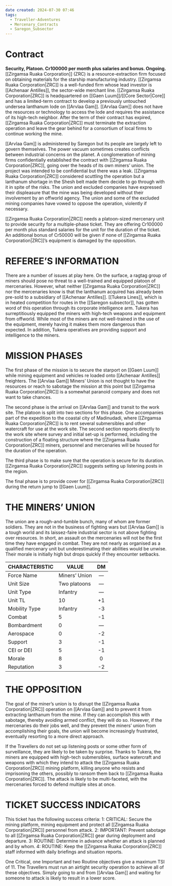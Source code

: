 ```yaml
---
date created: 2024-07-30 07:46
tags:
  - Traveller-Adventures
  - Mercenary_Contracts
  - Saregon_Subsector
---
```

# Contract

**Security, Platoon. Cr100000 per month plus salaries and bonus. Ongoing.**
[[Zirgamsa Ruaka Corporation]] (ZRC) is a resource-extraction firm focused on obtaining materials for the starship manufacturing industry. [[Zirgamsa Ruaka Corporation|ZRC]] is a well-funded firm whose lead investor is [[Achenaar Antilles]], the sector-wide merchant line. [[Zirgamsa Ruaka Corporation|ZRC]] is headquartered on [[Gaen Luum]]/[[Core Sector|Core]] and has a limited-term contract to develop a previously untouched undersea lanthanum lode on [[Arvlaa Gam]]. [[Arvlaa Gam]] does not have the resources or technology to access the lode and requires the assistance of its high-tech neighbor. After the term of their contract has expired, [[Zirgamsa Ruaka Corporation|ZRC]] must terminate the extraction operation and leave the gear behind for a consortium of local firms to continue working the mine.

[[Arvlaa Gam]] is administered by Saregon but its people are largely left to govern themselves. The power vacuum sometimes creates conflicts between industrial concerns on the planet. A conglomeration of mining firms confidentially established the contract with [[Zirgamsa Ruaka Corporation|ZRC]], going over the heads of its own miners’ union. The project was intended to be confidential but there was a leak. [[Zirgamsa Ruaka Corporation|ZRC]] considered scuttling the operation but a lanthanum shortage in the Shesh belt made them decide to go through with it in spite of the risks. The union and excluded companies have expressed their displeasure that the mine was being developed without their involvement by an offworld agency. The union and some of the excluded mining companies have vowed to oppose the operation, violently if necessary.

[[Zirgamsa Ruaka Corporation|ZRC]] needs a platoon-sized mercenary unit to provide security for a multiple-phase ticket. They are offering Cr100000 per month plus standard salaries for the unit for the duration of the ticket. An additional bonus of Cr50000 will be given if none of [[Zirgamsa Ruaka Corporation|ZRC]]’s equipment is damaged by the opposition.

# REFEREE’S INFORMATION

There are a number of issues at play here. On the surface, a ragtag group of miners should pose no threat to a well-trained and equipped platoon of mercenaries. However, what neither [[Zirgamsa Ruaka Corporation|ZRC]] nor the mercenaries know is that the lanthanum acquired has already been pre-sold to a subsidiary of [[Achenaar Antilles]]. [[Tukera Lines]], which is in heated competition for routes in the [[Saregon subsector]], has gotten word of this operation through its corporate intelligence arm. Tukera has surreptitiously equipped the miners with high-tech weapons and equipment from offworld. While most of the miners are not well-trained in the use of the equipment, merely having it makes them more dangerous than expected. In addition, Tukera operatives are providing support and intelligence to the miners.

# MISSION PHASES

The first phase of the mission is to secure the starport on [[Gaen Luum]] while mining equipment and vehicles re loaded onto [[Achenaar Antilles]] freighters. The [[Arvlaa Gam]] Miners’ Union is not thought to have the resources or reach to sabotage the mission at this point but [[Zirgamsa Ruaka Corporation|ZRC]] is a somewhat paranoid company and does not want to take chances.

The second phase is the arrival on [[Arvlaa Gam]] and transit to the work site. The platoon is split into two sections for this phase. One accompanies part of the expedition to the coastal city of Madinudadi, where [[Zirgamsa Ruaka Corporation|ZRC]] is to rent several submersibles and other watercraft for use at the work site. The second section reports directly to the work site where survey and initial set-up is performed, including the construction of a floating structure where the [[Zirgamsa Ruaka Corporation|ZRC]] miners, personnel and mercenaries will be housed for the duration of the operation.

The third phase is to make sure that the operation is secure for its duration. [[Zirgamsa Ruaka Corporation|ZRC]] suggests setting up listening posts in the region.

The final phase is to provide cover for [[Zirgamsa Ruaka Corporation|ZRC]] during the return jump to [[Gaen Luum]].

# THE MINERS’ UNION

The union are a rough-and-tumble bunch, many of whom are former soldiers. They are not in the business of fighting wars but [[Arvlaa Gam]] is a tough world and its laissez-faire industrial sector is not above fighting over resources. In short, an assault on the mercenaries will not be the first time they have engaged in combat. They are not nearly as organised as a qualified mercenary unit but underestimating their abilities would be unwise. Their morale is initially high but drops quickly if they encounter setbacks.

| CHARACTERISTIC | VALUE         |  DM |
| -------------- | ------------- | :-: |
| Force Name     | Miners’ Union |  —  |
| Unit Size      | Two platoons  |  —  |
| Unit Type      | Infantry      |  —  |
| Unit TL        | 10            |  +1 |
| Mobility Type  | Infantry      |  -3 |
| Combat         | 5             |  -1 |
| Bombardment    | 0             |  —  |
| Aerospace      | 0             |  -2 |
| Support        | 3             |  -1 |
| CEI or DEI     | 5             |  -1 |
| Morale         | 8             |  0  |
| Reputation     | 3             |  -2 |

# THE OPPOSITION

The goal of the miner’s union is to disrupt the [[Zirgamsa Ruaka Corporation|ZRC]] operation on [[Arvlaa Gam]] and to prevent it from extracting lanthanum from the mine. If they can accomplish this with sabotage, thereby avoiding armed conflict, they will do so. However, if the mercenaries do their jobs well, and they prevent the miners’ union from accomplishing their goals, the union will become increasingly frustrated, eventually resorting to a more direct approach.

If the Travellers do not set up listening posts or some other form of surveillance, they are likely to be taken by surprise. Thanks to Tukera, the miners are equipped with high-tech submersibles, surface watercraft and weapons with which they intend to attack the [[Zirgamsa Ruaka Corporation|ZRC]] mining platform, killing anyone who resists and imprisoning the others, possibly to ransom them back to [[Zirgamsa Ruaka Corporation|ZRC]]. The attack is likely to be multi-faceted, with the mercenaries forced to defend multiple sites at once.

# TICKET SUCCESS INDICATORS

This ticket has the following success criteria:
1: CRITICAL: Secure the mining platform, mining equipment and protect all [[Zirgamsa Ruaka Corporation|ZRC]] personnel from attack.
2: IMPORTANT: Prevent sabotage to all [[Zirgamsa Ruaka Corporation|ZRC]] gear during deployment and departure.
3: ROUTINE: Determine in advance whether an attack is planned and by whom.
4: ROUTINE: Keep the [[Zirgamsa Ruaka Corporation|ZRC]] staff informed with daily briefings and situation reports.

One Critical, one Important and two Routine objectives give a maximum TSI of 11. The Travellers must run an airtight security operation to achieve all of these objectives. Simply going to and from [[Arvlaa Gam]] and waiting for someone to attack is likely to result in a lower score.
